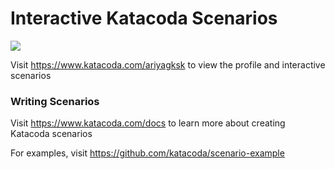 # Interactive Katacoda Scenarios

[![](http://shields.katacoda.com/katacoda/ariyagksk/count.svg)](https://www.katacoda.com/ariyagksk "Get your profile on Katacoda.com")

Visit https://www.katacoda.com/ariyagksk to view the profile and interactive scenarios

### Writing Scenarios
Visit https://www.katacoda.com/docs to learn more about creating Katacoda scenarios

For examples, visit https://github.com/katacoda/scenario-example
